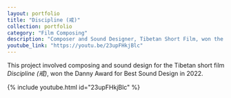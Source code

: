 ```yaml
---
layout: portfolio
title: "Discipline (戒)"
collection: portfolio
category: "Film Composing"
description: "Composer and Sound Designer, Tibetan Short Film, won the Danny Award for Best Sound Design 2022."
youtube_link: "https://youtu.be/23upFHkjBlc"
---
```


This project involved composing and sound design for the Tibetan short film *Discipline (戒)*, won the Danny Award for Best Sound Design in 2022.

{% include youtube.html id="23upFHkjBlc" %}

